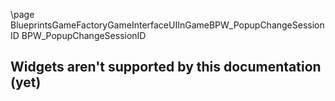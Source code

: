 \page BlueprintsGameFactoryGameInterfaceUIInGameBPW_PopupChangeSessionID BPW_PopupChangeSessionID
## Widgets aren't supported by this documentation (yet)
